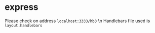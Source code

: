 # express
Please check on address `localhost:3333/hb3` \n
Handlebars file used is `layout.handlebars`
